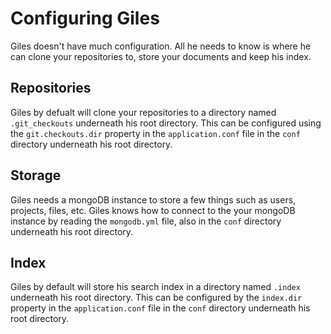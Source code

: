 # Configuring Giles

Giles doesn't have much configuration. All he needs to know is where he can clone your repositories to,
store your documents and keep his index.

## Repositories

Giles by defualt will clone your repositories to a directory named `.git_checkouts` underneath his root directory.
This can be configured using the `git.checkouts.dir` property in the `application.conf` file in the `conf` directory
underneath his root directory.

## Storage

Giles needs a mongoDB instance to store a few things such as users, projects, files, etc. Giles knows how to connect to
the your mongoDB instance by reading the `mongodb.yml` file, also in the `conf` directory underneath his root
directory.

## Index

Giles by default will store his search index in a directory named `.index` underneath his root directory. This can be
configured by the `index.dir` property in the `application.conf` file in the `conf` directory underneath his root
directory.
